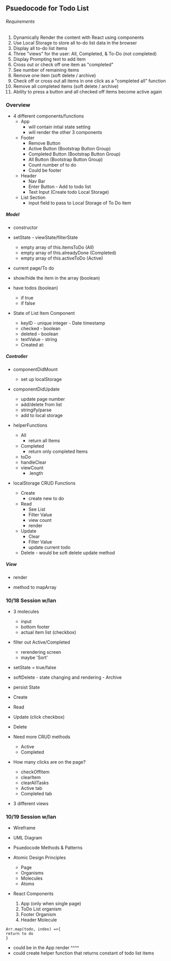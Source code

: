 ## Psuedocode for Todo List

###### Requirements

1. Dynamically Render the content with React using components
2. Use Local Storage to store all to-do list data in the browser
3. Display all to-do list items
4. Three "views" for the user: All, Completed, & To-Do (not completed)
5. Display Prompting text to add item
6. Cross out or check off one item as "completed"
7. See number of remaining items
8. Remove one item (soft delete / archive)
9. Check off or cross out all items in one click as a "completed all" function
10. Remove all completed items (soft delete / archive)
11. Ability to press a button and all checked off items become active again

### Overview

- 4 different components/functions
    - App
        - will contain intial state setting
        - will render the other 3 components
    - Footer
        - Remove Button 
        - Active Button (Bootstrap Button Group)
        - Completed Button (Bootstrap Button Group)
        - All Button (Bootstrap Button Group)
        - Count number of to do
        - Could be footer
    - Header
        - Nav Bar
        - Enter Button - Add to todo list
        - Text Input (Create todo Local Storage)
    - List Section
        - input field to pass to Local Storage of To Do item

##### Model
 - constructor

 - setState - viewState/filterState
    - empty array of this.itemsToDo (All)
    - empty array of this.alreadyDone (Completed)
    - empty array of this.activeToDo (Active)

  - current page/To do
  
  - show/hide the item in the array (boolean)

  - have todos (boolean)
    - if true
    - if false

 - State of List Item Component
    - keyID - unique integer - Date timestamp
    - checked - boolean
    - deleted - boolean
    - textValue - string
    - Created at:

##### Controller

- componentDidMount
    - set up localStorage

- componentDidUpdate
    - update page number
    - add/delete from list
    - stringify/parse
    - add to local storage

- helperFunctions
    - All
        - return all Items
    - Completed
        - return only completed Items
    - toDo
    - handleClear
    - viewCount
        - .length

- localStorage CRUD Functions
    - Create
        - create new to do
    - Read
        - See List
        - Filter Value
        - view count
        - render
    - Update
        - Clear
        - Filter Value
        - update current todo
  - Delete
        - would be soft delete update method

##### View
 - render

 - method to mapArray

### 10/18 Session w/Ian

- 3 molecules
    - input
    - bottom footer
    - actual item list (checkbox)

- filter out Active/Completed
    - rerendering screen
    - maybe 'Sort'

- setState = true/false

- softDelete - state changing and rendering - Archive
- persist State

- Create
- Read
- Update (click checkbox)
- Delete

- Need more CRUD methods
    - Active
    - Completed

- How many clicks are on the page?
    - checkOffItem
    - clearItem
    - clearAllTasks
    - Active tab
    - Completed tab

- 3 different views

### 10/19 Session w/Ian

- Wireframe
- UML Diagram
- Psuedocode Methods & Patterns

- Atomic Design Principles
    - Page
    - Organisms
    - Molecules
    - Atoms

- React Components
    1. App (only when single page)
    2. ToDo List organism
    3. Footer Organism
    4. Header Molecule

```
Arr.map(todo, index) =>{
return to do
} 

```
- could be in the App render ^^^^
- could create helper function that returns constant of todo list items